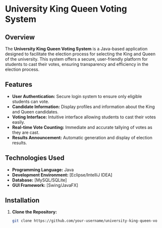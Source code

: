 # University King Queen Voting System

## Overview
The **University King Queen Voting System** is a Java-based application designed to facilitate the election process for selecting the King and Queen of the university. This system offers a secure, user-friendly platform for students to cast their votes, ensuring transparency and efficiency in the election process.



## Features
- **User Authentication:** Secure login system to ensure only eligible students can vote.
- **Candidate Information:** Display profiles and information about the King and Queen candidates.
- **Voting Interface:** Intuitive interface allowing students to cast their votes easily.
- **Real-time Vote Counting:** Immediate and accurate tallying of votes as they are cast.
- **Results Announcement:** Automatic generation and display of election results.

## Technologies Used
- **Programming Language:** Java
- **Development Environment:** [Eclipse/IntelliJ IDEA]
- **Database:** [MySQL/SQLite]
- **GUI Framework:** [Swing/JavaFX]

## Installation
1. **Clone the Repository:**
   ```bash
   git clone https://github.com/your-username/university-king-queen-voting.git
